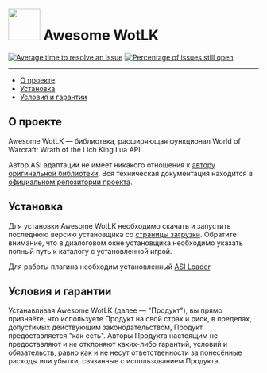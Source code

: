 # <img src="https://isoviet.github.io/media/icons/wotlk/icon.svg" height="64"> Awesome WotLK

[![Average time to resolve an issue](http://isitmaintained.com/badge/resolution/isoviet/awesome-wotlk.svg)](http://isitmaintained.com/project/isoviet/awesome-wotlk "Average time to resolve an issue") [![Percentage of issues still open](http://isitmaintained.com/badge/open/isoviet/awesome-wotlk.svg)](http://isitmaintained.com/project/isoviet/awesome-wotlk "Percentage of issues still open")

--------------

* [О проекте](#о-проекте)
* [Установка](#установка)
* [Условия и гарантии](#условия-и-гарантии)

## О проекте
Awesome WotLK — библиотека, расширяющая функционал World of Warcraft: Wrath of the Lich King Lua API.

Автор ASI адаптации не имеет никакого отношения к [автору оригинальной библиотеки](https://github.com/FrostAtom). Вся техническая документация находится в [официальном репозитории проекта](https://github.com/FrostAtom/awesome_wotlk).

## Установка
Для установки Awesome WotLK необходимо скачать и запустить последнюю версию установщика со [страницы загрузки](https://github.com/isoviet/awesome-wotlk/releases). Обратите внимание, что в диалоговом окне установщика необходимо указать полный путь к каталогу с установленной игрой.

Для работы плагина необходим установленный [ASI Loader](https://github.com/isoviet/asi-loader).

## Условия и гарантии
Устанавливая Awesome WotLK (далее — "Продукт"), вы прямо признаёте, что используете Продукт на свой страх и риск, в пределах, допустимых действующим законодательством, Продукт предоставляется "как есть". Авторы Продукта настоящим не предоставляют и не отклоняют каких-либо гарантий, условий и обязательств, равно как и не несут ответственности за понесённые расходы или убытки, связанные с использованием Продукта.
